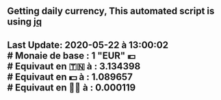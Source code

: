 ## Getting daily currency, This automated script is using [jq](https://stedolan.github.io/jq/)
## Last Update:  2020-05-22 à 13:00:02 </br># Monaie de base : 1 "EUR" 💶 </br> # Equivaut en 🇹🇳 à :  3.134398 </br> # Equivaut en 💵 à : 1.089657</br> # Equivaut en 🐱‍💻 à :  0.000119
